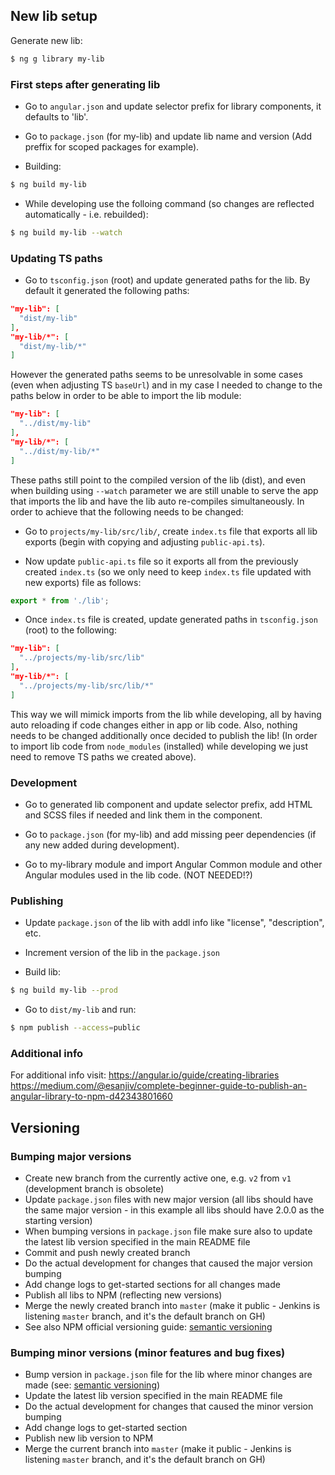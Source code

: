 ## New lib setup
Generate new lib:

```bash
$ ng g library my-lib
```

### First steps after generating lib
- Go to `angular.json` and update selector prefix for library components, it defaults to 'lib'.

- Go to `package.json` (for my-lib) and update lib name and version (Add preffix for scoped packages for example).

- Building:
```bash
$ ng build my-lib
```

- While developing use the folloing command (so changes are reflected automatically - i.e. rebuilded): 
```bash
$ ng build my-lib --watch
```

### Updating TS paths
- Go to `tsconfig.json` (root) and update generated paths for the lib. By default it generated the following paths:
```json
"my-lib": [
  "dist/my-lib"
],
"my-lib/*": [
  "dist/my-lib/*"
]
```
However the generated paths seems to be unresolvable in some cases (even when adjusting TS `baseUrl`) and in my case I needed to change to the paths below in order to be able to import the lib module:
```json
"my-lib": [
  "../dist/my-lib"
],
"my-lib/*": [
  "../dist/my-lib/*"
]
```

These paths still point to the compiled version of the lib (dist), and even when building using `--watch` parameter we are still unable to serve the app that imports the lib and have the lib auto re-compiles simultaneously. 
In order to achieve that the following needs to be changed:
- Go to `projects/my-lib/src/lib/`, create `index.ts` file that exports all lib exports (begin with copying and adjusting `public-api.ts`). 

- Now update `public-api.ts` file so it exports all from the previously created `index.ts` (so we only need to keep `index.ts` file updated with new exports) file as follows:
```typescript
export * from './lib';
```

- Once `index.ts` file is created, update generated paths in `tsconfig.json` (root) to the following:
```json
"my-lib": [
  "../projects/my-lib/src/lib"
],
"my-lib/*": [
  "../projects/my-lib/src/lib/*"
]
```

This way we will mimick imports from the lib while developing, all by having auto reloading if code changes either in app or lib code. Also, nothing needs to be changed additionally once decided to publish the lib!
(In order to import lib code from `node_modules` (installed) while developing we just need to remove TS paths we created above).


### Development
- Go to generated lib component and update selector prefix, add HTML and SCSS files if needed and link them in the component.

- Go to `package.json` (for my-lib) and add missing peer dependencies (if any new added during development).

- Go to my-library module and import Angular Common module and other Angular modules used in the lib code. (NOT NEEDED!?)


### Publishing
- Update `package.json` of the lib with addl info like "license", "description", etc.

- Increment version of the lib in the `package.json`

- Build lib:
```bash
$ ng build my-lib --prod
```

- Go to `dist/my-lib` and run:
```bash
$ npm publish --access=public
```


### Additional info
For additional info visit: 
https://angular.io/guide/creating-libraries
https://medium.com/@esanjiv/complete-beginner-guide-to-publish-an-angular-library-to-npm-d42343801660



## Versioning

### Bumping major versions
- Create new branch from the currently active one, e.g. `v2` from `v1` (development branch is obsolete)
- Update `package.json` files with new major version (all libs should have the same major version - in this example all libs should have 2.0.0 as the starting version)
- When bumping versions in `package.json` file make sure also to update the latest lib version specified in the main README file
- Commit and push newly created branch
- Do the actual development for changes that caused the major version bumping
- Add change logs to get-started sections for all changes made
- Publish all libs to NPM (reflecting new versions)
- Merge the newly created branch into `master` (make it public - Jenkins is listening `master` branch, and it's the default branch on GH)
- See also NPM official versioning guide: [semantic versioning](https://docs.npmjs.com/about-semantic-versioning)

### Bumping minor versions (minor features and bug fixes)
- Bump version in `package.json` file for the lib where minor changes are made (see: [semantic versioning](https://docs.npmjs.com/about-semantic-versioning))
- Update the latest lib version specified in the main README file
- Do the actual development for changes that caused the minor version bumping
- Add change logs to get-started section
- Publish new lib version to NPM
- Merge the current branch into `master` (make it public - Jenkins is listening `master` branch, and it's the default branch on GH)